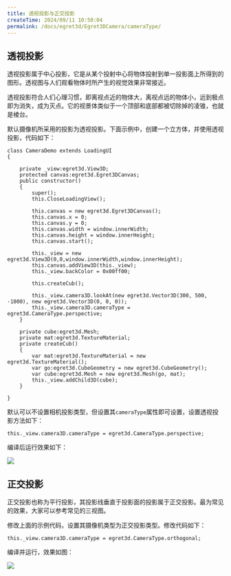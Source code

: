```yaml
---
title: 透视投影与正交投影
createTime: 2024/09/11 10:50:04
permalink: /docs/egret3d/Egret3DCamera/cameraType/
---
```


## 透视投影

透视投影属于中心投影，它是从某个投射中心将物体投射到单一投影面上所得到的图形。透视图与人们观看物体时所产生的视觉效果非常接近。

透视投影符合人们心理习惯，即离视点近的物体大，离视点远的物体小，远到极点即为消失，成为灭点。它的视景体类似于一个顶部和底部都被切除掉的凌锥，也就是棱台。

默认摄像机所采用的投影为透视投影。下面示例中，创建一个立方体，并使用透视投影，代码如下：

```
class CameraDemo extends LoadingUI
{

    private _view:egret3d.View3D;
    protected canvas:egret3d.Egret3DCanvas;
    public constructor()
    {
        super();
        this.CloseLoadingView();

        this.canvas = new egret3d.Egret3DCanvas();
        this.canvas.x = 0;
        this.canvas.y = 0;
        this.canvas.width = window.innerWidth;
        this.canvas.height = window.innerHeight;
        this.canvas.start();
        
        this._view = new egret3d.View3D(0,0,window.innerWidth,window.innerHeight);
        this.canvas.addView3D(this._view);
        this._view.backColor = 0x00ff00;

        this.createCub();

        this._view.camera3D.lookAt(new egret3d.Vector3D(300, 500, -1000), new egret3d.Vector3D(0, 0, 0));
        this._view.camera3D.cameraType = egret3d.CameraType.perspective;
    }

    private cube:egret3d.Mesh;
    private mat:egret3d.TextureMaterial;
    private createCub()
    {
        var mat:egret3d.TextureMaterial = new egret3d.TextureMaterial();
        var go:egret3d.CubeGeometry = new egret3d.CubeGeometry();
        var cube:egret3d.Mesh = new egret3d.Mesh(go, mat);
        this._view.addChild3D(cube);
    }

}
```

默认可以不设置相机投影类型，但设置其`cameraType`属性即可设置，设置透视投影方法如下：

```
this._view.camera3D.cameraType = egret3d.CameraType.perspective;
```

编译后运行效果如下：

![](575cd2638477e.png)

## 正交投影

正交投影也称为平行投影，其投影线垂直于投影面的投影属于正交投影。最为常见的效果，大家可以参考常见的三视图。

修改上面的示例代码，设置其摄像机类型为正交投影类型。修改代码如下：

```
this._view.camera3D.cameraType = egret3d.CameraType.orthogonal;
```

编译并运行，效果如图：

![](575cd2639785e.png)
